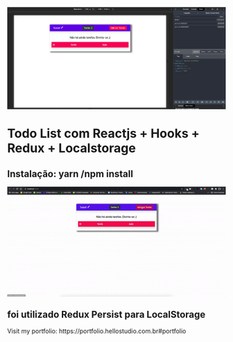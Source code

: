 <img src="./screenshot/screenshot2.png" align="center"/>
<h1>Todo List com Reactjs + Hooks + Redux + Localstorage</h1>

## Instalação: yarn /npm install

<img align="center" src="./screenshot/movie.gif"/>

## foi utilizado Redux Persist para LocalStorage

<p> Visit my portfolio: https://portfolio.hellostudio.com.br#portfolio
